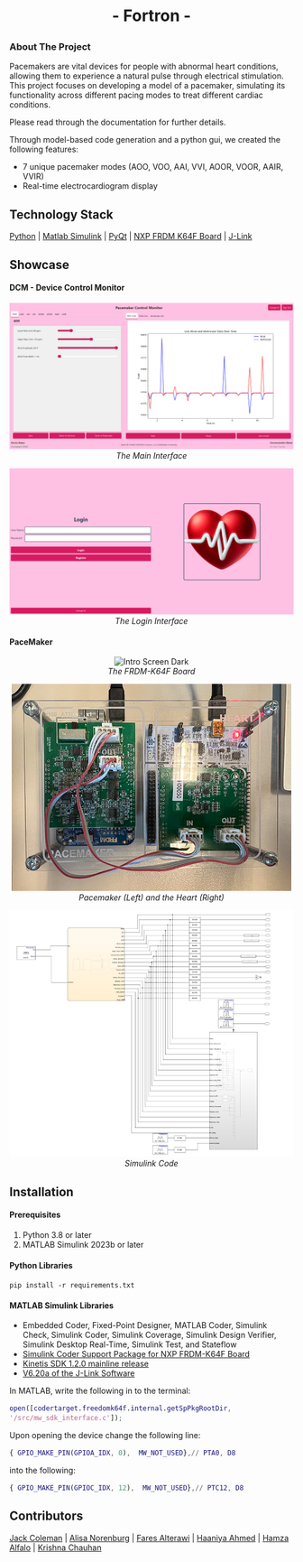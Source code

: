 <p style="font-size:2em; font-weight:bold; text-align:center;">- Fortron -</p>


### About The Project
Pacemakers are vital devices for people with abnormal heart conditions, allowing them to experience a natural pulse through electrical stimulation. This project focuses on developing a model of a pacemaker, simulating its functionality across different pacing modes to treat different cardiac conditions. 

Please read through the documentation for further details.

Through model-based code generation and a python gui, we created the following features:
- 7 unique pacemaker modes (AOO, VOO, AAI, VVI, AOOR, VOOR, AAIR, VVIR)
- Real-time electrocardiogram display

## Technology Stack
[Python](https://www.python.org/) | [Matlab Simulink](https://www.mathworks.com/products/simulink.html) | [PyQt](https://doc.qt.io/qtforpython-5/index.html#) | [NXP FRDM K64F Board](https://www.nxp.com/design/design-center/development-boards/freedom-development-boards/mcu-boards/freedom-development-platform-for-kinetis-k64-k63-and-k24-mcus:FRDM-K64F) | [J-Link](https://www.segger.com/downloads/jlink/)

## Showcase 
#### DCM - Device Control Monitor
<p align="center">
  <img src="images\dcm.png" alt="Intro Screen Dark" />
  <br>
  <em>The Main Interface</em>
</p>

<p align="center">
  <img src="images\dcm_login.png" alt="Intro Screen Dark" />
  <br>
  <em>The Login Interface</em>
</p>

#### PaceMaker
<p align="center">
  <img src="images\pacemaker_board1.png" alt="Intro Screen Dark" />
  <br>
  <em>The FRDM-K64F Board</em>
</p>

<p align="center">
  <img src="images\pacemaker_board2.png" alt="Intro Screen Dark" />
  <br>
  <em>Pacemaker (Left) and the Heart (Right)</em>
</p>

<p align="center">
  <img src="images\simulink.png" alt="Intro Screen Dark" />
  <br>
  <em>Simulink Code</em>
</p>

## Installation
#### Prerequisites
1. Python 3.8 or later
2. MATLAB Simulink 2023b or later

#### Python Libraries
```commandline
pip install -r requirements.txt
```

#### MATLAB Simulink Libraries
- Embedded Coder, Fixed-Point Designer, MATLAB Coder, Simulink Check, Simulink Coder, Simulink Coverage, Simulink Design Verifier, Simulink Desktop Real-Time, Simulink Test, and Stateflow
- [Simulink Coder Support Package for NXP FRDM-K64F Board](https://www.mathworks.com/matlabcentral/fileexchange/55318-simulink-coder-support-package-for-nxp-frdm-k64f-board#:~:text=Simulink%C2%AE%20Coder%E2%84%A2%20Support,K64F%20peripherals%20and%20communication%20interfaces.)
- [Kinetis SDK 1.2.0 mainline release](https://www.nxp.com/design/design-center/designs/software-development-kit-for-kinetis-mcus:KINETIS-SDK)
- [V6.20a of the J-Link Software](https://www.segger.com/downloads/jlink/)

In MATLAB, write the following in to the terminal:
```matlab
open([codertarget.freedomk64f.internal.getSpPkgRootDir,
'/src/mw_sdk_interface.c']);
```
Upon opening the device change the following line:
```matlab
{ GPIO_MAKE_PIN(GPIOA_IDX, 0),  MW_NOT_USED},// PTA0, D8
```
into the following:
```matlab
{ GPIO_MAKE_PIN(GPIOC_IDX, 12),  MW_NOT_USED},// PTC12, D8
```

## Contributors
[Jack Coleman](https://www.linkedin.com/in/jack-coleman-75418330b/) |
[Alisa Norenburg](https://www.linkedin.com/in/alisa-norenberg/) |
[Fares Alterawi](https://www.linkedin.com/in/faris-alterawi/) |
[Haaniya Ahmed](https://www.linkedin.com/in/haaniya-ahmed-917927217/) |
[Hamza Alfalo](https://www.linkedin.com/in/hamza-alfalo-452a6b245/) |
[Krishna Chauhan](https://www.linkedin.com/in/krishnac88/)